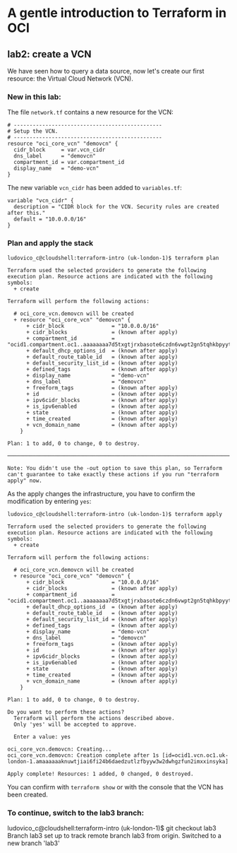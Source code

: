 # A gentle introduction to Terraform in OCI

## lab2: create a VCN
We have seen how to query a data source, now let's create our first resource: the Virtual Cloud Network (VCN).


### New in this lab:
The file `network.tf` contains a new resource for the VCN:
```
# -----------------------------------------------
# Setup the VCN.
# -----------------------------------------------
resource "oci_core_vcn" "demovcn" {
  cidr_block     = var.vcn_cidr
  dns_label      = "demovcn"
  compartment_id = var.compartment_id
  display_name   = "demo-vcn"
}
```

The new variable `vcn_cidr` has been added to `variables.tf`:
```
variable "vcn_cidr" {
  description = "CIDR block for the VCN. Security rules are created after this."
  default = "10.0.0.0/16"
}
```

### Plan and apply the stack
```
ludovico_c@cloudshell:terraform-intro (uk-london-1)$ terraform plan

Terraform used the selected providers to generate the following execution plan. Resource actions are indicated with the following symbols:
  + create

Terraform will perform the following actions:

  # oci_core_vcn.demovcn will be created
  + resource "oci_core_vcn" "demovcn" {
      + cidr_block               = "10.0.0.0/16"
      + cidr_blocks              = (known after apply)
      + compartment_id           = "ocid1.compartment.oc1..aaaaaaaa7d5txgtjrxbasote6czdn6vwpt2gn5tqhkbpyytqdmorr2jed6pa"
      + default_dhcp_options_id  = (known after apply)
      + default_route_table_id   = (known after apply)
      + default_security_list_id = (known after apply)
      + defined_tags             = (known after apply)
      + display_name             = "demo-vcn"
      + dns_label                = "demovcn"
      + freeform_tags            = (known after apply)
      + id                       = (known after apply)
      + ipv6cidr_blocks          = (known after apply)
      + is_ipv6enabled           = (known after apply)
      + state                    = (known after apply)
      + time_created             = (known after apply)
      + vcn_domain_name          = (known after apply)
    }

Plan: 1 to add, 0 to change, 0 to destroy.

───────────────────────────────────────────────────────────────────────────────────────────────────────────────────────────────────────────────────────────

Note: You didn't use the -out option to save this plan, so Terraform can't guarantee to take exactly these actions if you run "terraform apply" now.
```

As the apply changes the infrastructure, you have to confirm the modification by entering `yes`:
```
ludovico_c@cloudshell:terraform-intro (uk-london-1)$ terraform apply

Terraform used the selected providers to generate the following execution plan. Resource actions are indicated with the following symbols:
  + create

Terraform will perform the following actions:

  # oci_core_vcn.demovcn will be created
  + resource "oci_core_vcn" "demovcn" {
      + cidr_block               = "10.0.0.0/16"
      + cidr_blocks              = (known after apply)
      + compartment_id           = "ocid1.compartment.oc1..aaaaaaaa7d5txgtjrxbasote6czdn6vwpt2gn5tqhkbpyytqdmorr2jed6pa"
      + default_dhcp_options_id  = (known after apply)
      + default_route_table_id   = (known after apply)
      + default_security_list_id = (known after apply)
      + defined_tags             = (known after apply)
      + display_name             = "demo-vcn"
      + dns_label                = "demovcn"
      + freeform_tags            = (known after apply)
      + id                       = (known after apply)
      + ipv6cidr_blocks          = (known after apply)
      + is_ipv6enabled           = (known after apply)
      + state                    = (known after apply)
      + time_created             = (known after apply)
      + vcn_domain_name          = (known after apply)
    }

Plan: 1 to add, 0 to change, 0 to destroy.

Do you want to perform these actions?
  Terraform will perform the actions described above.
  Only 'yes' will be accepted to approve.

  Enter a value: yes

oci_core_vcn.demovcn: Creating...
oci_core_vcn.demovcn: Creation complete after 1s [id=ocid1.vcn.oc1.uk-london-1.amaaaaaaknuwtjiai6fi24b6daedzutlzfbyyw3w2dwhgzfun2imxxinsyka]

Apply complete! Resources: 1 added, 0 changed, 0 destroyed.
```

You can confirm with `terraform show` or with the console that the VCN has been created.



### To continue, switch to the lab3 branch:
ludovico_c@cloudshell:terraform-intro (uk-london-1)$ git checkout lab3
Branch lab3 set up to track remote branch lab3 from origin.
Switched to a new branch 'lab3'

